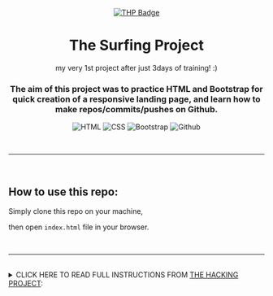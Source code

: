 <div align="center">

[![THP Badge](https://github.com/0xKubitus/Usefull-Stuff-for-README/blob/main/assets/mkdwn-badges/the-hacking-project.svg
)](https://www.thehackingproject.org/)

# The Surfing Project
my very 1st project after just 3days of training! :)
  
### The aim of this project was to practice HTML and Bootstrap for quick creation of a responsive landing page, and learn how to make repos/commits/pushes on Github.

![HTML](https://skillicons.dev/icons?i=html)
![CSS](https://skillicons.dev/icons?i=css)
![Bootstrap](https://skillicons.dev/icons?i=bootstrap)
![Github](https://skillicons.dev/icons?i=github)

</div>


<br/>
<hr/>
<br/>


## How to use this repo:
Simply clone this repo on your machine, 

then open `index.html` file in your browser.

<br/>
<hr/>
<br/>





<details>
<summary>
CLICK HERE TO READ FULL INSTRUCTIONS FROM <a href="https://www.thehackingproject.org/">THE HACKING PROJECT</a>:
</summary>
<br>

### Day3 - The Surfing Project:

This project will make you practice Bootstrap, discover the power of responsive, and prepare you for tomorrow and the notions of Landing Pages and Bootstrap themes.

The page must be created using Bootstrap as much as possible, with a minimal amount of CSS.
It will have to be responsive (adapting to the user's screen size).

Here is <a href="https://i.imgur.com/GjTtsBA.jpg">the mobile version</a> of the page to code (#mobile_first). And here, <a href="https://i.imgur.com/zZzjc3t.jpg">the Desktop version</a> of the page to code.


### Instructions:

Recreate (almost) identically a webpage of 'the Surfing Project', a fake peer-learning surfing school.

Today's rules are:

<ul>
  <li>Bootstrap must be used as much as possible</li>
  <li>use the least amount of CSS possible</li>
  <li>no need to code the pages "Le programme" and "Nos prochaines sessions"</li>
  <li>for the photo at the top, you can choose any 'surf' picture you think is suitable</li>
  <li>same for the bottom pictures</li>
  <li>the 'three dots' icon must come from font-awesome</li>
  <li>the "Témoignages" have to be inside Cards</li>
  <li>Prices have to be displayed inside of each Card</li>  
</ul>

</details>

